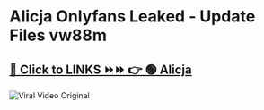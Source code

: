 
 # Alicja Onlyfans Leaked - Update Files vw88m

## <h2><a href="https://clipsfans.com/Alicja&ref=git">🔗 Click to LINKS ⏩⏩ 👉 🟢 Alicja </a></h2>

<a href="https://clipsfans.com/Alicja&ref=git" rel="nofollow" data-target="animated-image.originalLink"><img src="https://i.ibb.co.com/xMMVF88/686577567.gif" alt="Viral Video Original" style="max-width: 100%; display: inline-block;" data-target="animated-image.originalImage"></a>

